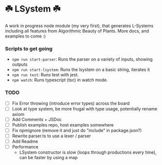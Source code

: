 # ☘️ LSystem ☘️

A work in progress node module (my very first), that generates L-Systems including all features from Algorithmic Beauty of Plants.
More docs, and examples to come :)

### Scripts to get going

- `npm run start-parser`: Runs the parser on a variety of inputs, showing outputs
- `npm run start-lsystem`: Runs the lsystem on a basic string, iterates it
- `npm run test`: Runs test with jest.
- `npm watch`: Runs typescript (tsc) in watch mode.

### TODO

- [ ] Fix Error throwing (introduce error types) across the board
- [ ] Look at type system, be more frugal with type usage, potentially rename axiom
- [ ] Add Comments + JSDoc
- [ ] Publish examples repo, host examples somewhere
- [ ] Fix npmignore (remove it and just do "include" in package.json?)
- [ ] Rewrite parser.ts to use a lexer / parser
- [ ] Add Readme
- [ ] Performance
  - LSystem constructor is slow (loops through productions every time), can be faster by using a map
